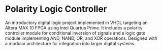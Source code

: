 # Polarity Logic Controller
An introductory digital logic project implemented in VHDL targeting an Altera MAX 10 FPGA using Intel Quartus Prime. It includes a polarity controller module for conditional inversion of signals and a logic gate module implementing AND, NAND, OR, and XOR operations. Designed with a modular architecture for integration into larger digital systems.
